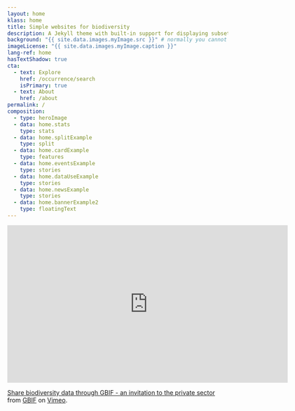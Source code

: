```yaml
---
layout: home
klass: home
title: Simple websites for biodiversity
description: A Jekyll theme with built-in support for displaying subsets of data mediated through GBIF.org
background: "{{ site.data.images.myImage.src }}" # normally you cannot use the Liquid templating language in front matter, but because we have added a plugin we now can. But it depends on the place that inserts it to render it properly. e.g. "title | liquify"
imageLicense: "{{ site.data.images.myImage.caption }}"
lang-ref: home
hasTextShadow: true
cta:
  - text: Explore
    href: /occurrence/search
    isPrimary: true
  - text: About
    href: /about
permalink: /
composition:
  - type: heroImage
  - data: home.stats
    type: stats
  - data: home.splitExample
    type: split
  - data: home.cardExample
    type: features
  - data: home.eventsExample
    type: stories
  - data: home.dataUseExample
    type: stories
  - data: home.newsExample
    type: stories
  - data: home.bannerExample2
    type: floatingText
---
```


<iframe src="https://player.vimeo.com/video/473377963" width="640" height="360" frameborder="0" allow="autoplay; fullscreen; picture-in-picture" allowfullscreen></iframe>
<p><a href="https://vimeo.com/473377963">Share biodiversity data through GBIF - an invitation to the private sector</a> from <a href="https://vimeo.com/gbif">GBIF</a> on <a href="https://vimeo.com">Vimeo</a>.</p>